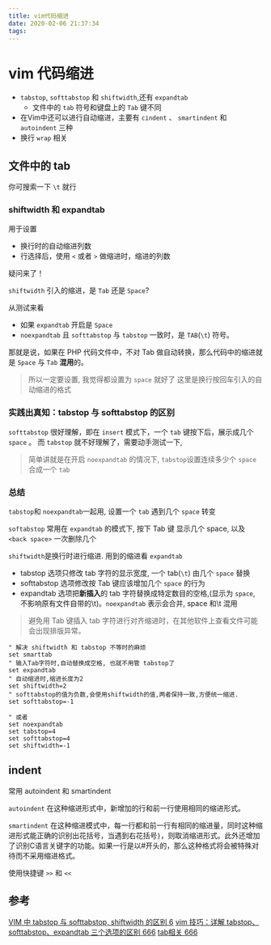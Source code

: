 ```yaml
---
title: vim代码缩进
date: 2020-02-06 21:37:34
tags:
---
```


# vim 代码缩进

- `tabstop`, `softtabstop` 和 `shiftwidth`,还有 `expandtab`
  - 文件中的 `tab` 符号和键盘上的 `Tab` 键不同
- 在Vim中还可以进行自动缩进，主要有 `cindent` 、 `smartindent` 和 `autoindent` 三种
- 换行 `wrap` 相关

## 文件中的 tab

你可搜索一下 `\t` 就行

### shiftwidth 和 expandtab

用于设置

- 换行时的自动缩进列数
- 行选择后，使用 `<` 或者 `>` 做缩进时，缩进的列数

疑问来了！

`shiftwidth` 引入的缩进，是 `Tab` 还是 `Space`?

从测试来看

- 如果 `expandtab` 开启是 `Space`
- `noexpandtab` 且 `softtabstop` 与 `tabstop` 一致时，是 `TAB`(`\t`) 符号。

那就是说，如果在 PHP 代码文件中，不对 Tab 做自动转换，那么代码中的缩进就是 `Space` 与 `Tab` **混用**的。

> 所以一定要设置, 我觉得都设置为 `space` 就好了
> 这里是换行按回车引入的自动缩进的格式

### 实践出真知：tabstop 与 softtabstop 的区别

`softtabstop` 很好理解，即在 `insert` 模式下，一个 `tab` 键按下后，展示成几个 `space` 。 而 `tabstop` 就不好理解了，需要动手测试一下,

> 简单讲就是在开启 `noexpandtab` 的情况下, `tabstop`设置连续多少个 `space` 合成一个 `tab`

### 总结

`tabstop`和 `noexpandtab`一起用, 设置一个 `tab` 遇到几个 `space` 转变

`softabstop` 常用在 `expandtab` 的模式下, 按下 Tab 键 显示几个 space, 以及 `<back space>` 一次删除几个

`shiftwidth`是换行时进行缩进. 用到的缩进看 `expandtab`

- tabstop 选项只修改 tab 字符的显示宽度, 一个 tab(`\t`) 由几个 `space` 替换
- softtabstop 选项修改按 Tab 键应该增加几个 `space` 的行为
- expandtab 选项把**新插入**的 tab 字符替换成特定数目的空格,(显示为 `space`, 不影响原有文件自带的\t)。`noexpandtab` 表示会合并, space 和\t 混用

> 避免用 Tab 键插入 tab 字符进行对齐缩进时，在其他软件上查看文件可能会出现排版异常。

```vimrc
" 解决 shiftwidth 和 tabstop 不等时的麻烦
set smarttab
" 输入Tab字符时,自动替换成空格, 也就不用管 tabstop了  
set expandtab
" 自动缩进时,缩进长度为2
set shiftwidth=2
" softtabstop的值为负数,会使用shiftwidth的值,两者保持一致,方便统一缩进.
set softtabstop=-1

" 或者
set noexpandtab
set tabstop=4
set softtabstop=4
set shiftwidth=-1
```

## indent

常用 autoindent 和 smartindent

`autoindent` 在这种缩进形式中，新增加的行和前一行使用相同的缩进形式。

`smartindent` 在这种缩进模式中，每一行都和前一行有相同的缩进量，同时这种缩进形式能正确的识别出花括号，当遇到右花括号`}`，则取消缩进形式。此外还增加了识别C语言关键字的功能。如果一行是以#开头的，那么这种格式将会被特殊对待而不采用缩进格式。

使用快捷键 `>>` 和 `<<`

## 参考

[VIM 中 tabstop 与 softtabstop, shiftwidth 的区别 6](https://www.sunzhongwei.com/difference-between-vim-tabstop-and-softtabstop-shiftwidth)
[vim 技巧：详解 tabstop、softtabstop、expandtab 三个选项的区别 666](https://segmentfault.com/a/1190000021133524?utm_source=tag-newest)
[tab相关 666](https://www.cnblogs.com/panliang188/archive/2010/04/20/1715836.html)
